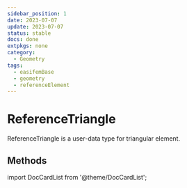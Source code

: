 ```yaml
---
sidebar_position: 1
date: 2023-07-07
update: 2023-07-07
status: stable
docs: done
extpkgs: none
category:
  - Geometry
tags:
  - easifemBase
  - geometry
  - referenceElement
---
```


# ReferenceTriangle

ReferenceTriangle is a user-data type for triangular element.

## Methods

import DocCardList from '@theme/DocCardList';

<DocCardList />
